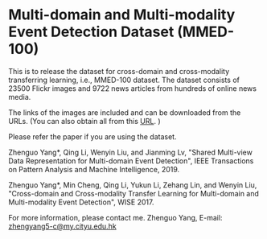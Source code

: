 # Multi-domain and Multi-modality Event Detection Dataset (MMED-100)
This is to release the dataset for cross-domain and cross-modality transferring learning, i.e., MMED-100 dataset. The dataset consists of 23500 Flickr images and 9722 news articles from hundreds of online news media.

The links of the images are included and can be downloaded from the URLs. (You can also obtain all from this [URL](https://mail2gduteducn-my.sharepoint.com/:f:/g/personal/2111605074_mail2_gdut_edu_cn/En8k14FD9yFIrxivdHd6dxkBaAC_0Pv8AzOpoUZ8r2c60A?e=NFjRXx).
)

Please refer the paper if you are using the dataset.

Zhenguo Yang*, Qing Li, Wenyin Liu, and Jianming Lv, "Shared Multi-view Data Representation for Multi-domain Event Detection", IEEE Transactions on Pattern Analysis and Machine Intelligence, 2019.

Zhenguo Yang*, Min Cheng, Qing Li, Yukun Li, Zehang Lin, and Wenyin Liu, "Cross-domain and Cross-modality Transfer Learning for Multi-domain and Multi-modality Event Detection", WISE 2017.

For more information, please contact me. Zhenguo Yang, E-mail: zhengyang5-c@my.cityu.edu.hk

